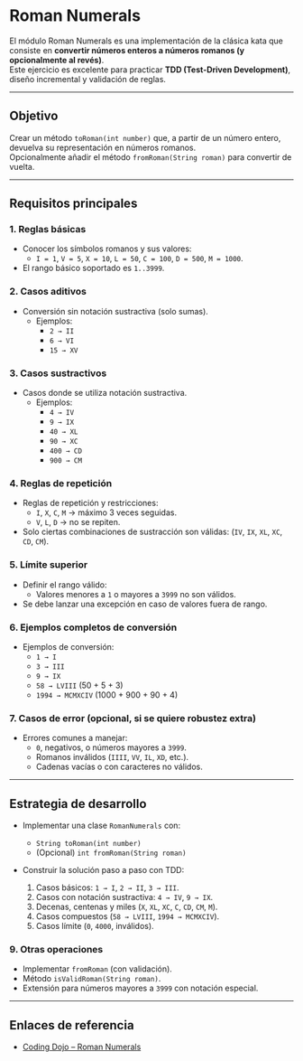 # Roman Numerals

El módulo Roman Numerals es una implementación de la clásica kata que consiste en **convertir números enteros a números romanos (y opcionalmente al revés)**.  
Este ejercicio es excelente para practicar **TDD (Test-Driven Development)**, diseño incremental y validación de reglas.

---

## Objetivo

Crear un método `toRoman(int number)` que, a partir de un número entero, devuelva su representación en números romanos.  
Opcionalmente añadir el método `fromRoman(String roman)` para convertir de vuelta.

---

## Requisitos principales

### 1. Reglas básicas
- Conocer los símbolos romanos y sus valores:
  - `I = 1`, `V = 5`, `X = 10`, `L = 50`, `C = 100`, `D = 500`, `M = 1000`.
- El rango básico soportado es `1..3999`.

### 2. Casos aditivos
- Conversión sin notación sustractiva (solo sumas).
  - Ejemplos:
    - `2 → II`
    - `6 → VI`
    - `15 → XV`

### 3. Casos sustractivos
- Casos donde se utiliza notación sustractiva.
  - Ejemplos:
    - `4 → IV`
    - `9 → IX`
    - `40 → XL`
    - `90 → XC`
    - `400 → CD`
    - `900 → CM`

### 4. Reglas de repetición
- Reglas de repetición y restricciones:
  - `I`, `X`, `C`, `M` → máximo 3 veces seguidas.
  - `V`, `L`, `D` → no se repiten.
- Solo ciertas combinaciones de sustracción son válidas: (`IV`, `IX`, `XL`, `XC`, `CD`, `CM`).

### 5. Límite superior
- Definir el rango válido:
  - Valores menores a `1` o mayores a `3999` no son válidos.
- Se debe lanzar una excepción en caso de valores fuera de rango.

### 6. Ejemplos completos de conversión
- Ejemplos de conversión:
  - `1 → I`
  - `3 → III`
  - `9 → IX`
  - `58 → LVIII` (50 + 5 + 3)
  - `1994 → MCMXCIV` (1000 + 900 + 90 + 4)

### 7. Casos de error (opcional, si se quiere robustez extra)
- Errores comunes a manejar:
  - `0`, negativos, o números mayores a `3999`.
  - Romanos inválidos (`IIII`, `VV`, `IL`, `XD`, etc.).
  - Cadenas vacías o con caracteres no válidos.

---

## Estrategia de desarrollo

- Implementar una clase `RomanNumerals` con:
  - `String toRoman(int number)`
  - (Opcional) `int fromRoman(String roman)`
- Construir la solución paso a paso con TDD:

  1. Casos básicos: `1 → I`, `2 → II`, `3 → III`.
  2. Casos con notación sustractiva: `4 → IV`, `9 → IX`.
  3. Decenas, centenas y miles (`X`, `XL`, `XC`, `C`, `CD`, `CM`, `M`).
  4. Casos compuestos (`58 → LVIII`, `1994 → MCMXCIV`).
  5. Casos límite (`0`, `4000`, inválidos).

### 9. Otras operaciones
- Implementar `fromRoman` (con validación).
- Método `isValidRoman(String roman)`.
- Extensión para números mayores a `3999` con notación especial.

---

## Enlaces de referencia

- [Coding Dojo – Roman Numerals](https://codingdojo.org/kata/RomanNumerals/)
